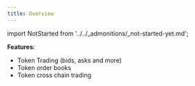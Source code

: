 ```yaml
---
title: Overview
---
```


import NotStarted from '../../_admonitions/_not-started-yet.md';

<NotStarted/>

__Features__: 
- Token Trading (bids, asks and more)
- Token order books
- Token cross chain trading
